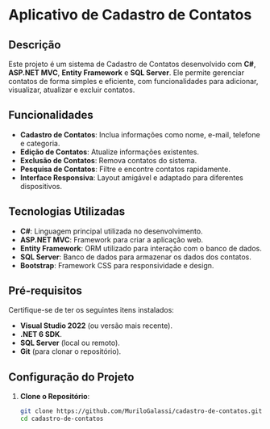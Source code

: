 # Aplicativo de Cadastro de Contatos

## Descrição
Este projeto é um sistema de Cadastro de Contatos desenvolvido com **C#**, **ASP.NET MVC**, **Entity Framework** e **SQL Server**. Ele permite gerenciar contatos de forma simples e eficiente, com funcionalidades para adicionar, visualizar, atualizar e excluir contatos.

## Funcionalidades
- **Cadastro de Contatos**: Inclua informações como nome, e-mail, telefone e categoria.
- **Edição de Contatos**: Atualize informações existentes.
- **Exclusão de Contatos**: Remova contatos do sistema.
- **Pesquisa de Contatos**: Filtre e encontre contatos rapidamente.
- **Interface Responsiva**: Layout amigável e adaptado para diferentes dispositivos.

## Tecnologias Utilizadas
- **C#**: Linguagem principal utilizada no desenvolvimento.
- **ASP.NET MVC**: Framework para criar a aplicação web.
- **Entity Framework**: ORM utilizado para interação com o banco de dados.
- **SQL Server**: Banco de dados para armazenar os dados dos contatos.
- **Bootstrap**: Framework CSS para responsividade e design.

## Pré-requisitos
Certifique-se de ter os seguintes itens instalados:
- **Visual Studio 2022** (ou versão mais recente).
- **.NET 6 SDK**.
- **SQL Server** (local ou remoto).
- **Git** (para clonar o repositório).

## Configuração do Projeto

1. **Clone o Repositório**:
   ```bash
   git clone https://github.com/MuriloGalassi/cadastro-de-contatos.git
   cd cadastro-de-contatos

